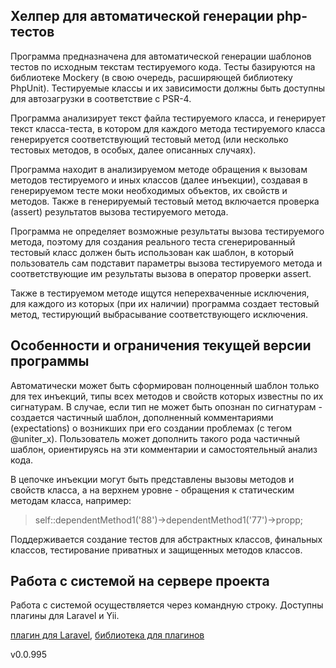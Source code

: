 ## Хелпер для автоматической генерации php-тестов

Программа предназначена для автоматической генерации шаблонов тестов по исходным текстам тестируемого кода.
Тесты базируются на библиотеке Mockery (в свою очередь, расширяющей библиотеку PhpUnit).
Тестируемые классы и их зависимости должны быть доступны для автозагрузки в соответствие с PSR-4.

Программа анализирует текст файла тестируемого класса, и генерирует текст класса-теста, в котором для каждого метода тестируемого класса генерируется соответствующий тестовый метод (или несколько тестовых методов, в особых, далее описанных случаях).

Программа находит в анализируемом методе обращения к вызовам методов тестируемого и иных классов (далее инъекции), создавая в генерируемом тесте моки необходимых объектов, их свойств и методов.
Также в генерируемый тестовый метод включается проверка (assert) результатов вызова тестируемого метода.

Программа не определяет возможные результаты вызова тестируемого метода, поэтому для создания реального теста сгенерированный тестовый класс должен быть использован как шаблон, в который пользователь сам подставит параметры вызова тестируемого метода и соответствующие им результаты вызова в оператор проверки assert.

Также в тестируемом методе ищутся неперехваченные исключения, для каждого из которых (при их наличии) программа создает тестовый метод, тестирующий выбрасывание соответствующего исключения.

## Особенности и ограничения текущей версии программы

Автоматически может быть сформирован полноценный шаблон только для тех инъекций, типы всех методов и свойств которых известны по их сигнатурам.
В случае, если тип не может быть опознан по сигнатурам - создается частичный шаблон, дополненный комментариями (expectations) о возникших при его создании проблемах (с тегом @uniter_x). 
Пользователь может дополнить такого рода частичный шаблон, ориентируясь на эти комментарии и самостоятельный анализ кода. 

В цепочке инъекции могут быть представлены вызовы методов и свойств класса, а на верхнем уровне - обращения к статическим методам класса, например:
>self::dependentMethod1('88')->dependentMethod1('77')->propp;

Поддерживается создание тестов для абстрактных классов, финальных классов, тестирование приватных и защищенных методов классов.

## Работа с системой на сервере проекта
Работа с системой осуществляется через командную строку. Доступны плагины для Laravel и Yii.

<a href="https://github.com/uniter1-dev/uniter-laravel">плагин для Laravel</a>,
<a href="https://github.com/uniter1-dev/uniter-requester">библиотека для плагинов</a> 

v0.0.995
